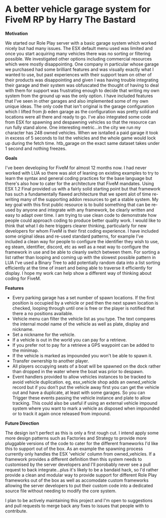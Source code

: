 # A better vehicle garage system for FiveM RP by Harry The Bastard

**Motivation**

We started our Role Play server with a basic garage system which worked nicely but had many issues. The ESX default menu used was limited and once you start acquiring many vehicles there was no sorting or filtering possible. We investigated other options including commercial resources which were mostly disappointing. One company in particular whose garage we purchased had some brilliant features and was visually exactly what I wanted to use, but past experiences with their support team on other of their products was disappointing and given I was having trouble integrating their garage and their system was obfuscated the thought of having to deal with them for support was frustrating enough to decide that writing my own system from the ground up was the only option. I have included features that I've seen in other garages and also implemented some of my own unique ideas. The only code that isn't original is the garage configuration which I lifted from jb eden garage as the configuration was pretty solid and locations were all there and ready to go. I've also integrated some code from ESX for spawning and despawning vehicles so that the resource can run fully stand alone. One interesting metric...in the city we run my character has 248 owned vehicles. When we isntalled a paid garage it took in excess of 5 seconds to list the vehicles and the whole game would lock up during the fetch time. htb_garage on the exact same dataset takes under 1 second and nothing freezes.

**Goals**

I've been developing for FiveM for almost 12 months now. I had never worked with LUA so there was alot of leaning on existing examples to try to learn the syntax and general coding practices for the base language but there's also how to cater for the architecture that FiveM mandates. Using ESX 1.2 Final provided us with a fairly solid starting point but that framework has such a fundamentally flawed architecture that we spent alot of time re-writing many of the supporting addon resources to get a stable system. My key goal with this first public resource is to build something that can be re-used by anyone and integrate with any framework, be clearly written and easy to adapt over time. I am trying to use clean code to demonstrate how people could approach coding to produce better quality work. I would like to think that what I do here triggers clearer thinking, particularly for new developers for whom FiveM is their first coding experience. I have included some original ideas and re-used standard patterns, for example I've included a clean way for people to configure the identifier they wish to use, eg steam, identifier, discord, etc as well as a neat way to configure the framework in use and be able to cleanly switch between them. For sorting a list rather than looping and coming up with the slowest possible pattern in LUA I've used a Binary Tree to add potentially random data into a list sorting efficiently at the time of insert and being able to traverse it efficiently for display. I hope my work can help show a different way of thinking about coding for FiveM.

 **Features**
 
 * Every parking garage has a set number of spawn locations. If the first position is occupied by a vehicle or ped then the next spawn location is checked, looping through until one is free or the player is notified that there a no positions available.
 * Vehicle menu can filter the vehicle list as you type. The text compares the internal model name of the vehicle as well as plate, display and nickname.
 * Set a nickname for the vehicle.
 * If a vehicle is out in the world you can pay for a retrieve.
 * If you prefer not to pay for a retrieve a GPS waypoint can be added to the minimap.
 * If the vehicle is marked as impounded you won't be able to spawn it.
 * Transfer ownership to another player.
 * All players occupying seats of a boat will be spawned on the dock rather than dropped in the water where the boat was prior to despawn.
 * Event handlers provided to allow vehicles instances to be tracked to avoid vehicle duplication. eg, esx_vehicle shop adds an owned_vehicle record but if you don't put the vehicle away first you can get the vehicle out and have a duplicate, at least with some garages. So you can Trigger these events passing the vehicle instance and plate to allow tracking. This could also be useful if using an external vehicle impound system where you want to mark a vehicle as disposed when impounded or to track it again once released from impound.

**Future Direction**

The design isn't perfect as this is only a first rough cut. I intend apply some more design patterns such as Factories and Strategy to provide more pluggable versions of the code to cater for the different frameworks I'd like this to support out of the box. As an example the spawning process currently only handles the ESX 'vehicle' column from owned_vehicles. If a framework provides a different definition then this system needs to customised by the server developers and I'll porobably never see a pull request to back integrate...plus it's likely to be a bandaid hack, so I'd rather provide a clean and modular way to provide support for different Role Play frameworks out of the box as well as accomodate custom frameworks allowing the server developers to put their custom code into a dedicated source file without needing to modify the core system.

I plan to be actively maintaining this project and I'm open to suggestions and pull requests to merge back any fixes to issues that people with to contribute.
